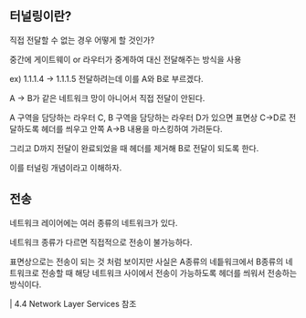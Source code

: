 ## 터널링이란?

직접 전달할 수 없는 경우 어떻게 할 것인가?

중간에 게이트웨이 or 라우터가 중계하여 대신 전달해주는 방식을 사용

ex) 1.1.1.4 -> 1.1.1.5 전달하려는데 이를 A와 B로 부르겠다.

A -> B가 같은 네트워크 망이 아니어서 직접 전달이 안된다.

A 구역을 담당하는 라우터 C, B 구역을 담당하는 라우터 D가 있으면 표면상 C->D로 전달하도록 헤더를 씌우고 안쪽 A->B 내용을 마스킹하여 가려둔다.

그리고 D까지 전달이 완료되었을 때 헤더를 제거해 B로 전달이 되도록 한다.

이를 터널링 개념이라고 이해하자.

## 전송

네트워크 레이어에는 여러 종류의 네트워크가 있다.

네트워크 종류가 다르면 직접적으로 전송이 불가능하다.

표면상으로는 전송이 되는 것 처럼 보이지만 사실은 A종류의 네틑워크에서 B종류의 네트워크로 전송할 때 해당 네트워크 사이에서 전송이 가능하도록 헤더를 씌워서 전송하는 방식이다.

| 4.4 Network Layer Services 참조


